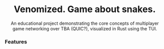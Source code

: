 <div align="center">

# Venomized. Game about snakes.

An educational project demonstrating the core concepts of multiplayer game networking over TBA (QUIC?), visualized in Rust using the TUI. 

</div>

### Features
